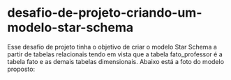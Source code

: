 # desafio-de-projeto-criando-um-modelo-star-schema

Esse desafio de projeto tinha o objetivo de criar o modelo Star Schema a partir de tabelas relacionais tendo em vista que a tabela fato_professor é a tabela fato e as demais
tabelas dimensionais. Abaixo está a foto do modelo proposto:
